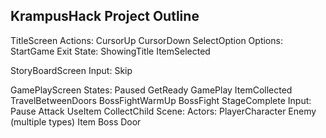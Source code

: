 ## KrampusHack Project Outline


TitleScreen
  Actions:
    CursorUp
    CursorDown
    SelectOption
  Options:
    StartGame
    Exit
  State:
    ShowingTitle
    ItemSelected

StoryBoardScreen
  Input:
    Skip

GamePlayScreen
  States:
    Paused
    GetReady
    GamePlay
    ItemCollected
    TravelBetweenDoors
    BossFightWarmUp
    BossFight
    StageComplete
  Input:
    Pause
    Attack
    UseItem
    CollectChild
  Scene:
    Actors:
      PlayerCharacter
      Enemy (multiple types)
      Item
      Boss
      Door

